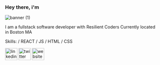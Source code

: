 ### Hey there, i'm


![banner (1)](https://user-images.githubusercontent.com/23227549/197226212-c93bb741-3599-435f-8038-720cf9e76ce2.png)


I am a fullstack software developer with Resilient Coders
Currently located in Boston MA

Skills:  / REACT / JS / HTML / CSS


[<img src='https://cdn.jsdelivr.net/npm/simple-icons@3.0.1/icons/linkedin.svg' alt='linkedin' height='40'>](https://www.linkedin.com/in/https://www.linkedin.com/in/jonathan-eboh//)  [<img src='https://cdn.jsdelivr.net/npm/simple-icons@3.0.1/icons/twitter.svg' alt='twitter' height='40'>](https://twitter.com/https://twitter.com/V01DCODE)  [<img src='https://cdn.jsdelivr.net/npm/simple-icons@3.0.1/icons/icloud.svg' alt='website' height='40'>](https://void-portfolio.netlify.app/)  

